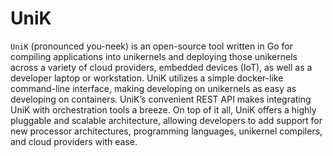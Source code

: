 # UniK
`UniK` (pronounced you-neek) is an open-source tool written in Go for compiling applications into unikernels and deploying those unikernels across a variety of cloud providers, embedded devices (IoT), as well as a developer laptop or workstation. UniK utilizes a simple docker-like command-line interface, making developing on unikernels as easy as developing on containers. UniK’s convenient REST API makes integrating UniK with orchestration tools a breeze. On top of it all, UniK offers a highly pluggable and scalable architecture, allowing developers to add support for new processor architectures, programming languages, unikernel compilers, and cloud providers with ease.

